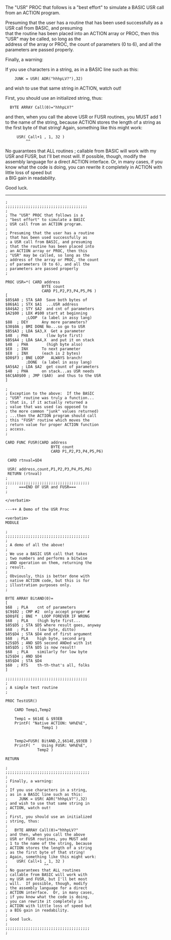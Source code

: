 The "USR" PROC that follows is a "best effort" to simulate a BASIC USR call from an ACTION program.  
  
Presuming that the user has a routine that has been used successfully as a USR call from BASIC, and presuming  
that the routine has been placed into an ACTION array or PROC, then this "USR" may be called, so long as the  
address of the array or PROC, the count of parameters (0 to 6), and all the parameters are passed properly.  
  
Finally, a warning:  
  
If you use characters in a string, as in a BASIC line such as this:  
```
	JUNK = USR( ADR("hhhpLV?"),32)
```
  
and wish to use that same string in ACTION, watch out!  
  
First, you should use an initialized string, thus:  
  
```
  BYTE ARRAY Call(0)="hhhpLV?"
```
  
and then, when you call the above  USR or FUSR routines, you MUST add 1 to the name of the string, because ACTION stores the length of a string as the first byte of that string! Again, something like this might work:  
  
```
	 USR( Call+1 , 1, 32 )
		 ^^
```
  
No guarantees that ALL routines ; callable from BASIC will work with my USR and FUSR, but I'll bet most will.  If possible, though, modify the assembly language for a direct ACTION interface.  Or, in many cases, if you know what the code is doing, you can rewrite it completely in ACTION with little loss of speed but  
a BIG gain in readability.  
  
Good luck.  
  
---
  
```
;
;;;;;;;;;;;;;;;;;;;;;;;;;;;;;;;;;;;;
;
; The "USR" PROC that follows is a
; "best effort" to simulate a BASIC 
; USR call from an ACTION program.
;
; Presuming that the user has a routine
; that has been used successfully as
; a USR call from BASIC, and presuming
; that the routine has been placed into
; an ACTION array or PROC, then this
; "USR" may be called, so long as the 
; address of the array or PROC, the count
; of parameters (0 to 6), and all the
; parameters are passed properly
;
  
PROC USR=*( CARD address
				BYTE count
				CARD P1,P2,P3,P4,P5,P6 )
[
$85$A0 ; STA $A0  Save both bytes of
$86$A1 ; STX $A1  ...USR address
$84$A2 ; STY $A2  and cnt of parameters
$A2$00 ; LDX #$00 start at beginning
		 ;LOOP	(a label in assy lang)
$88	 ; DEY		Any more parameters?
$30$0A ; BMI DONE No...so go to USR
$B5$A3 ; LDA $A3,X  Get a parameter
$48	 ; PHA		  (low byte first)
$B5$A4 ; LDA $A4,X  and put it on stack
$48	 ; PHA		  (high byte also)
$E8	 ; INX		To next parameter
$E8	 ; INX		(each is 2 bytes)
$D0$F3 ; BNE LOOP	ALWAYS branch!
		 ;DONE	(a label in assy lang)
$A5$A2 ; LDA $A2  get count of parameters
$48	 ; PHA		on stack...as USR needs
$6C$A0$00 ; JMP ($A0)  and thus to the USR
]

;
; Exception to the above:  If the BASIC
; "USR" routine was truly a function...
; that is, if it actually returned a
; value that was used (as opposed to
; the more common "junk" values returned)
; ...then the ACTION program should call
; this "FUSR" routine which moves the
; return value for proper ACTION function
; access.
;			

CARD FUNC FUSR(CARD address
					BYTE count
					CARD P1,P2,P3,P4,P5,P6)

 CARD rtnval=$D4

 USR( address,count,P1,P2,P3,P4,P5,P6)
 RETURN (rtnval)
;
;;;;;;;;;;;;;;;;;;;;;;;;;;;;;;;;;;;;;
;	  ===END OF USR and FUSR===
;

</verbatim>

---++ A Demo of the USR Proc

<verbatim>
MODULE

;
;;;;;;;;;;;;;;;;;;;;;;;;;;;;;;;;;;;;;
;
; A demo of all the above!
;
; We use a BASIC USR call that takes
; two numbers and performs a bitwise
; AND operation on them, returning the
; result.
; 
; Obviously, this is better done with 
; native ACTION code, but this is for 
; illustration purposes only.
;

BYTE ARRAY BitAND(0)=
[ 
$68	 ; PLA	  cnt of parameters
$C9$02 ; CMP #2  only accept proper #
$D0$FE ; BNE *	LOOP FOREVER IF WRONG
$68	 ; PLA	  (high byte first...
$85$D5 ; STA $D5 where result goes, anyway
$68	 ; PLA	  (low byte, ditto)
$85$D4 ; STA $D4 end of first argument
$68	 ; PLA	  high byte, second arg
$25$D5 ; AND $D5 second ANDed with 1st
$85$D5 ; STA $D5 is now result!
$68	 ; PLA	  similarly for low byte
$25$D4 ; AND $D4
$85$D4 ; STA $D4
$60	 ; RTS	  th-th-that's all, folks
]

;;;;;;;;;;;;;;;;;;;;;;;;;;;;;;;;;;;;
;
; A simple test routine
;

PROC TestUSR()

	CARD Temp1,Temp2

	Temp1 = $614E & $93EB
	PrintF( "Native ACTION: %H%E%E",
				Temp1 )


	Temp2=FUSR( BitAND,2,$614E,$93EB )
	PrintF( "	Using FUSR: %H%E%E",
			  Temp2 )

RETURN

;
;;;;;;;;;;;;;;;;;;;;;;;;;;;;;;;;;;;;;
;
; Finally, a warning:
;
; If you use characters in a string,
; as in a BASIC line such as this:
;	  JUNK = USR( ADR("hhhpLV?"),32)
; and wish to use that same string in
; ACTION, watch out!
;
; First, you should use an initialized
; string, thus:
;
;	BYTE ARRAY Call(0)="hhhpLV?"
; and then, when you call the above 
; USR or FUSR routines, you MUST add
; 1 to the name of the string, because
; ACTION stores the length of a string
; as the first byte of that string!
; Again, something like this might work:
;	 USR( Call+1 , 1, 32 )
;				 ^^
; No guarantees that ALL routines 
; callable from BASIC will work with
; my USR and FUSR, but I'll bet most
; will.  If possible, though, modify
; the assembly language for a direct
; ACTION interface.  Or, in many cases,
; if you know what the code is doing,
; you can rewrite it completely in 
; ACTION with little loss of speed but
; a BIG gain in readability.
;
; Good luck.
;
;;;;;;;;;;;;;;;;;;;;;;;;;;;;;;;;;;;;;
;
```
